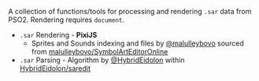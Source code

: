 A collection of functions/tools for processing and rendering `.sar` data from PSO2. Rendering requires `document`.

- `.sar` Rendering - **PixiJS**
  - Sprites and Sounds indexing and files by [@malulleybovo](https://github.com/malulleybovo/SymbolArtEditorOnline) sourced from [malulleybovo/SymbolArtEditorOnline](https://github.com/malulleybovo/SymbolArtEditorOnline)
- `.sar` Parsing - Algorithm by [@HybridEidolon](https://github.com/HybridEidolon) within [HybridEidolon/saredit](https://github.com/HybridEidolon/saredit)
